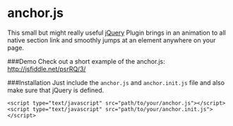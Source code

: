 anchor.js
======

This small but might really useful [jQuery](http://www.jquery.com) Plugin brings in an animation to all native section link and smoothly jumps at an element anywhere on your page.

###Demo
Check out a short example of the anchor.js:<br>
http://jsfiddle.net/psrRQ/3/

###Installation
Just include the `anchor.js` and `anchor.init.js` file and also make sure that jQuery is defined.

```
<script type="text/javascript" src="path/to/your/anchor.js"></script>
<script type="text/javascript" src="path/to/your/anchor.init.js"></script>
```

